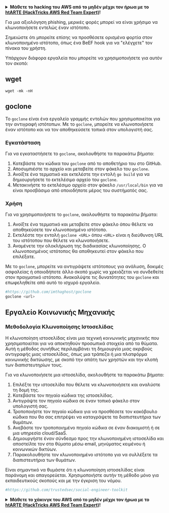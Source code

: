 <details>

<summary><strong>Μάθετε το hacking του AWS από το μηδέν μέχρι τον ήρωα με το</strong> <a href="https://training.hacktricks.xyz/courses/arte"><strong>htARTE (HackTricks AWS Red Team Expert)</strong></a><strong>!</strong></summary>

Άλλοι τρόποι για να υποστηρίξετε το HackTricks:

* Εάν θέλετε να δείτε την **εταιρεία σας να διαφημίζεται στο HackTricks** ή να **κατεβάσετε το HackTricks σε μορφή PDF** ελέγξτε τα [**ΣΧΕΔΙΑ ΣΥΝΔΡΟΜΗΣ**](https://github.com/sponsors/carlospolop)!
* Αποκτήστε το [**επίσημο PEASS & HackTricks swag**](https://peass.creator-spring.com)
* Ανακαλύψτε [**την Οικογένεια PEASS**](https://opensea.io/collection/the-peass-family), τη συλλογή μας από αποκλειστικά [**NFTs**](https://opensea.io/collection/the-peass-family)
* **Εγγραφείτε στη** 💬 [**ομάδα Discord**](https://discord.gg/hRep4RUj7f) ή στη [**ομάδα telegram**](https://t.me/peass) ή **ακολουθήστε** μας στο **Twitter** 🐦 [**@hacktricks_live**](https://twitter.com/hacktricks_live)**.**
* **Μοιραστείτε τα hacking tricks σας υποβάλλοντας PRs στα** [**HackTricks**](https://github.com/carlospolop/hacktricks) και [**HackTricks Cloud**](https://github.com/carlospolop/hacktricks-cloud) αποθετήρια του github.

</details>


Για μια αξιολόγηση phishing, μερικές φορές μπορεί να είναι χρήσιμο να κλωνοποιήσετε εντελώς έναν ιστότοπο.

Σημειώστε ότι μπορείτε επίσης να προσθέσετε ορισμένα φορτία στον κλωνοποιημένο ιστότοπο, όπως ένα BeEF hook για να "ελέγχετε" τον πίνακα του χρήστη.

Υπάρχουν διάφορα εργαλεία που μπορείτε να χρησιμοποιήσετε για αυτόν τον σκοπό:

## wget
```text
wget -mk -nH
```
## goclone

Το `goclone` είναι ένα εργαλείο γραμμής εντολών που χρησιμοποιείται για την αντιγραφή ιστότοπων. Με το `goclone`, μπορείτε να κλωνοποιήσετε έναν ιστότοπο και να τον αποθηκεύσετε τοπικά στον υπολογιστή σας.

### Εγκατάσταση

Για να εγκαταστήσετε το `goclone`, ακολουθήστε τα παρακάτω βήματα:

1. Κατεβάστε τον κώδικα του `goclone` από το αποθετήριο του στο GitHub.
2. Αποσυμπιέστε το αρχείο και μεταβείτε στον φάκελο του `goclone`.
3. Ανοίξτε ένα τερματικό και εκτελέστε την εντολή `go build` για να δημιουργήσετε το εκτελέσιμο αρχείο του `goclone`.
4. Μετακινήστε το εκτελέσιμο αρχείο στον φάκελο `/usr/local/bin` για να είναι προσβάσιμο από οποιοδήποτε μέρος του συστήματός σας.

### Χρήση

Για να χρησιμοποιήσετε το `goclone`, ακολουθήστε τα παρακάτω βήματα:

1. Ανοίξτε ένα τερματικό και μεταβείτε στον φάκελο όπου θέλετε να αποθηκεύσετε τον κλωνοποιημένο ιστότοπο.
2. Εκτελέστε την εντολή `goclone <URL>` όπου `<URL>` είναι η διεύθυνση URL του ιστότοπου που θέλετε να κλωνοποιήσετε.
3. Αναμένετε την ολοκλήρωση της διαδικασίας κλωνοποίησης. Ο κλωνοποιημένος ιστότοπος θα αποθηκευτεί στον φάκελο που επιλέξατε.

Με το `goclone`, μπορείτε να αντιγράψετε ιστότοπους για ανάλυση, δοκιμές ασφαλείας ή οποιοδήποτε άλλο σκοπό χωρίς να χρειάζεται να συνδεθείτε στον πραγματικό ιστότοπο. Ανακαλύψτε τις δυνατότητες του `goclone` και επωφεληθείτε από αυτό το ισχυρό εργαλείο.
```bash
#https://github.com/imthaghost/goclone
goclone <url>
```
## Εργαλείο Κοινωνικής Μηχανικής

### Μεθοδολογία Κλωνοποίησης Ιστοσελίδας

Η κλωνοποίηση ιστοσελίδας είναι μια τεχνική κοινωνικής μηχανικής που χρησιμοποιείται για να αποκτηθούν προσωπικά στοιχεία από τα θύματα. Αυτή η μέθοδος συνήθως περιλαμβάνει τη δημιουργία μιας ακριβούς αντιγραφής μιας ιστοσελίδας, όπως μια τράπεζα ή μια πλατφόρμα κοινωνικής δικτύωσης, με σκοπό την απάτη των χρηστών και την κλοπή των διαπιστευτηρίων τους.

Για να κλωνοποιήσετε μια ιστοσελίδα, ακολουθήστε τα παρακάτω βήματα:

1. Επιλέξτε την ιστοσελίδα που θέλετε να κλωνοποιήσετε και αναλύστε τη δομή της.
2. Κατεβάστε τον πηγαίο κώδικα της ιστοσελίδας.
3. Αντιγράψτε τον πηγαίο κώδικα σε έναν τοπικό φάκελο στον υπολογιστή σας.
4. Τροποποιήστε τον πηγαίο κώδικα για να προσθέσετε τον κακόβουλο κώδικα που θα σας επιτρέψει να καταγράψετε τα διαπιστευτήρια των θυμάτων.
5. Ανεβάστε τον τροποποιημένο πηγαίο κώδικα σε έναν διακομιστή ή σε μια υπηρεσία cloud/SaaS.
6. Δημιουργήστε έναν σύνδεσμο προς την κλωνοποιημένη ιστοσελίδα και αποστείλτε τον στα θύματα μέσω email, μηνύματος κειμένου ή κοινωνικών δικτύων.
7. Παρακολουθήστε τον κλωνοποιημένο ιστότοπο για να συλλέξετε τα διαπιστευτήρια των θυμάτων.

Είναι σημαντικό να θυμάστε ότι η κλωνοποίηση ιστοσελίδας είναι παράνομη και απαγορεύεται. Χρησιμοποιήστε αυτήν τη μέθοδο μόνο για εκπαιδευτικούς σκοπούς και με την έγκριση του νόμου.
```bash
#https://github.com/trustedsec/social-engineer-toolkit
```
<details>

<summary><strong>Μάθετε το χάκινγκ του AWS από το μηδέν μέχρι τον ήρωα με το</strong> <a href="https://training.hacktricks.xyz/courses/arte"><strong>htARTE (HackTricks AWS Red Team Expert)</strong></a><strong>!</strong></summary>

Άλλοι τρόποι για να υποστηρίξετε το HackTricks:

* Εάν θέλετε να δείτε την **εταιρεία σας να διαφημίζεται στο HackTricks** ή να **κατεβάσετε το HackTricks σε μορφή PDF** ελέγξτε τα [**ΣΧΕΔΙΑ ΣΥΝΔΡΟΜΗΣ**](https://github.com/sponsors/carlospolop)!
* Αποκτήστε το [**επίσημο PEASS & HackTricks swag**](https://peass.creator-spring.com)
* Ανακαλύψτε [**την Οικογένεια PEASS**](https://opensea.io/collection/the-peass-family), τη συλλογή μας από αποκλειστικά [**NFTs**](https://opensea.io/collection/the-peass-family)
* **Εγγραφείτε στη** 💬 [**ομάδα Discord**](https://discord.gg/hRep4RUj7f) ή στη [**ομάδα telegram**](https://t.me/peass) ή **ακολουθήστε** μας στο **Twitter** 🐦 [**@hacktricks_live**](https://twitter.com/hacktricks_live)**.**
* **Μοιραστείτε τα χάκινγκ κόλπα σας υποβάλλοντας PRs στα** [**HackTricks**](https://github.com/carlospolop/hacktricks) και [**HackTricks Cloud**](https://github.com/carlospolop/hacktricks-cloud) αποθετήρια του github.

</details>
